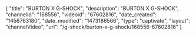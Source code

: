 {
    "title": "BURTON X G-SHOCK",
    "description": "BURTON X G-SHOCK",
    "channelid": "168556",
    "videoid": "67602816",
    "date_created": "1456763180",
    "date_modified": "1473186566",
    "type": "captivate",
    "layout": "channelVideo",
    "url": "\/g-shock\/burton-x-g-shock\/168556-67602816"
}